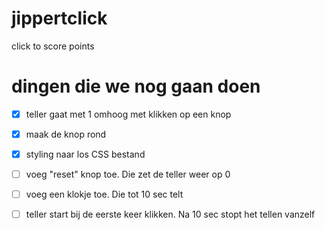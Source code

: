 # jippertclick
click to score points

# dingen die we nog gaan doen

- [x] teller gaat met 1 omhoog met klikken op een knop
- [x] maak de knop rond
- [x] styling naar los CSS bestand
- [ ] voeg "reset" knop toe. Die zet de teller weer op 0
- [ ] voeg een klokje toe. Die tot 10 sec telt
- [ ] teller start bij de eerste keer klikken. Na 10 sec stopt het tellen vanzelf


